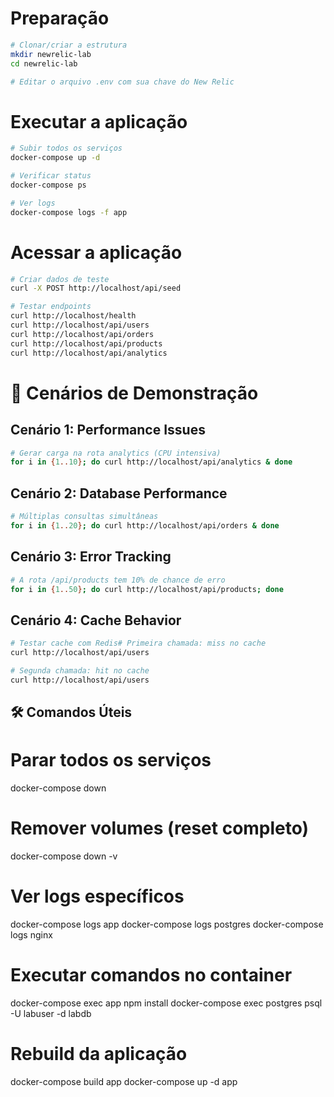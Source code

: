 # Preparação
```bash
# Clonar/criar a estrutura
mkdir newrelic-lab
cd newrelic-lab

# Editar o arquivo .env com sua chave do New Relic

```

# Executar a aplicação
```bash
# Subir todos os serviços
docker-compose up -d

# Verificar status
docker-compose ps

# Ver logs
docker-compose logs -f app

```
# Acessar a aplicação
```bash
# Criar dados de teste
curl -X POST http://localhost/api/seed

# Testar endpoints
curl http://localhost/health
curl http://localhost/api/users
curl http://localhost/api/orders
curl http://localhost/api/products
curl http://localhost/api/analytics

```

# 🎯 Cenários de Demonstração

## Cenário 1: Performance Issues

```bash
# Gerar carga na rota analytics (CPU intensiva)
for i in {1..10}; do curl http://localhost/api/analytics & done
```

## Cenário 2: Database Performance

```bash
# Múltiplas consultas simultâneas
for i in {1..20}; do curl http://localhost/api/orders & done
```

## Cenário 3: Error Tracking
```bash
# A rota /api/products tem 10% de chance de erro
for i in {1..50}; do curl http://localhost/api/products; done
```
## Cenário 4: Cache Behavior
```bash
# Testar cache com Redis# Primeira chamada: miss no cache
curl http://localhost/api/users

# Segunda chamada: hit no cache
curl http://localhost/api/users
```
## 🛠️ Comandos Úteis

# Parar todos os serviços
docker-compose down

# Remover volumes (reset completo)
docker-compose down -v

# Ver logs específicos
docker-compose logs app
docker-compose logs postgres
docker-compose logs nginx

# Executar comandos no container
docker-compose exec app npm install
docker-compose exec postgres psql -U labuser -d labdb

# Rebuild da aplicação
docker-compose build app
docker-compose up -d app